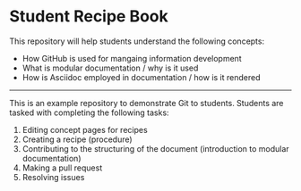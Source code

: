 # Student Recipe Book

This repository will help students understand the following concepts:
* How GitHub is used for mangaing information development
* What is modular documentation / why is it used
* How is Asciidoc employed in documentation / how is it rendered
___________________________________________________________________________________________________________________

This is an example repository to demonstrate Git to students. Students are tasked with completing the following tasks:
1) Editing concept pages for recipes
2) Creating a recipe (procedure) 
3) Contributing to the structuring of the document (introduction to modular documentation)
4) Making a pull request
5) Resolving issues


